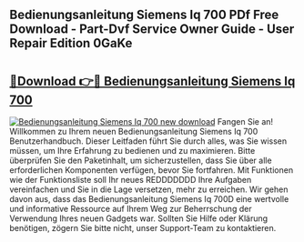 ## Bedienungsanleitung Siemens Iq 700 PDf Free Download - Part-Dvf Service Owner Guide - User Repair Edition 0GaKe

# <h2><a href="http://df5d9wa.blite.top/?on=Bedienungsanleitung+Siemens+Iq+700">🔗Download 👉🔴 Bedienungsanleitung Siemens Iq 700</a></h2>

[![Bedienungsanleitung Siemens Iq 700 new download](https://i.imgur.com/lujVjoI.png)](http://df5d9wa.blite.top/?on=Bedienungsanleitung+Siemens+Iq+700)
Fangen Sie an! Willkommen zu Ihrem neuen Bedienungsanleitung Siemens Iq 700 Benutzerhandbuch. Dieser Leitfaden führt Sie durch alles, was Sie wissen müssen, um Ihre Erfahrung zu bedienen und zu maximieren. Bitte überprüfen Sie den Paketinhalt, um sicherzustellen, dass Sie über alle erforderlichen Komponenten verfügen, bevor Sie fortfahren. Mit Funktionen wie der Funktionsliste soll Ihr neues REDDDDDDD Ihre Aufgaben vereinfachen und Sie in die Lage versetzen, mehr zu erreichen. Wir gehen davon aus, dass das Bedienungsanleitung Siemens Iq 700D eine wertvolle und informative Ressource auf Ihrem Weg zur Beherrschung der Verwendung Ihres neuen Gadgets war. Sollten Sie Hilfe oder Klärung benötigen, zögern Sie bitte nicht, unser Support-Team zu kontaktieren.
